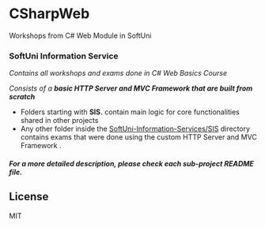 # CSharpWeb
Workshops from C# Web Module in SoftUni

### SoftUni Information Service
*Contains all workshops and exams done in C# Web Basics Course*

*Consists of a **basic HTTP Server and MVC Framework that are built from scratch***

- Folders starting with **SIS.** contain main logic for core functionalities shared in other projects
- Any other folder inside the [SoftUni-Information-Services/SIS](https://github.com/Plotso/CSharpWeb/tree/master/2020-January/SoftUni-Information-Services/SIS) directory contains exams that were done using the custom HTTP Server and MVC Framework . 

##### For a more detailed description, please check each sub-project README file.

License
----

MIT
